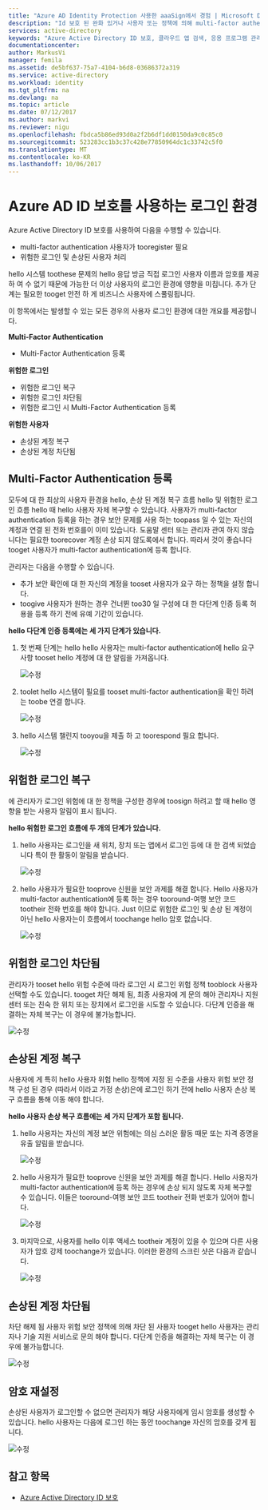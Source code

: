 ```yaml
---
title: "Azure AD Identity Protection 사용한 aaaSign에서 경험 | Microsoft Docs"
description: "Id 보호 된 완화 있거나 사용자 또는 정책에 의해 multi-factor authentication 인증이 필요한 경우 재구성 hello 사용자 경험에 대 한 개요를 제공 합니다."
services: active-directory
keywords: "Azure Active Directory ID 보호, 클라우드 앱 검색, 응용 프로그램 관리, 보안, 위험, 위험 수준, 취약점, 보안 정책"
documentationcenter: 
author: MarkusVi
manager: femila
ms.assetid: de5bf637-75a7-4104-b6d8-03686372a319
ms.service: active-directory
ms.workload: identity
ms.tgt_pltfrm: na
ms.devlang: na
ms.topic: article
ms.date: 07/12/2017
ms.author: markvi
ms.reviewer: nigu
ms.openlocfilehash: fbdca5b86ed93d0a2f2b6df1dd0150da9c0c85c0
ms.sourcegitcommit: 523283cc1b3c37c428e77850964dc1c33742c5f0
ms.translationtype: MT
ms.contentlocale: ko-KR
ms.lasthandoff: 10/06/2017
---
```

# <a name="sign-in-experiences-with-azure-ad-identity-protection"></a>Azure AD ID 보호를 사용하는 로그인 환경
Azure Active Directory ID 보호를 사용하여 다음을 수행할 수 있습니다.

* multi-factor authentication 사용자가 tooregister 필요
* 위험한 로그인 및 손상된 사용자 처리

hello 시스템 toothese 문제의 hello 응답 방금 직접 로그인 사용자 이름과 암호를 제공 하 여 수 없기 때문에 가능한 더 이상 사용자의 로그인 환경에 영향을 미칩니다. 추가 단계는 필요한 tooget 안전 하 게 비즈니스 사용자에 스풀링됩니다.

이 항목에서는 발생할 수 있는 모든 경우의 사용자 로그인 환경에 대한 개요를 제공합니다.

**Multi-Factor Authentication**

* Multi-Factor Authentication 등록

**위험한 로그인**

* 위험한 로그인 복구
* 위험한 로그인 차단됨
* 위험한 로그인 시 Multi-Factor Authentication 등록

**위험한 사용자**

* 손상된 계정 복구
* 손상된 계정 차단됨

## <a name="multi-factor-authentication-registration"></a>Multi-Factor Authentication 등록
모두에 대 한 최상의 사용자 환경을 hello, 손상 된 계정 복구 흐름 hello 및 위험한 로그인 흐름 hello 때 hello 사용자 자체 복구할 수 있습니다. 사용자가 multi-factor authentication 등록을 하는 경우 보안 문제를 사용 하는 toopass 일 수 있는 자신의 계정과 연결 된 전화 번호를이 이미 있습니다. 도움말 센터 또는 관리자 관여 하지 않습니다는 필요한 toorecover 계정 손상 되지 않도록에서 합니다. 따라서 것이 좋습니다 tooget 사용자가 multi-factor authentication에 등록 합니다. 

관리자는 다음을 수행할 수 있습니다.

* 추가 보안 확인에 대 한 자신의 계정을 tooset 사용자가 요구 하는 정책을 설정 합니다. 
* toogive 사용자가 원하는 경우 건너뛴 too30 일 구성에 대 한 다단계 인증 등록 허용을 등록 하기 전에 유예 기간이 있습니다.

**hello 다단계 인증 등록에는 세 가지 단계가 있습니다.**

1. 첫 번째 단계는 hello hello 사용자는 multi-factor authentication에 hello 요구 사항 tooset hello 계정에 대 한 알림을 가져옵니다. 
   
    ![수정](./media/active-directory-identityprotection-flows/140.png "수정")
2. toolet hello 시스템이 필요를 tooset multi-factor authentication을 확인 하려는 toobe 연결 합니다.
   
    ![수정](./media/active-directory-identityprotection-flows/141.png "수정")
3. hello 시스템 챌린지 tooyou을 제출 하 고 toorespond 필요 합니다.
   
    ![수정](./media/active-directory-identityprotection-flows/142.png "수정")

## <a name="risky-sign-in-recovery"></a>위험한 로그인 복구
에 관리자가 로그인 위험에 대 한 정책을 구성한 경우에 toosign 하려고 할 때 hello 영향을 받는 사용자 알림이 표시 됩니다. 

**hello 위험한 로그인 흐름에 두 개의 단계가 있습니다.** 

1. hello 사용자는 로그인을 새 위치, 장치 또는 앱에서 로그인 등에 대 한 검색 되었습니다 특이 한 활동이 알림을 받습니다. 
   
    ![수정](./media/active-directory-identityprotection-flows/120.png "수정")
2. hello 사용자가 필요한 tooprove 신원을 보안 과제를 해결 합니다. Hello 사용자가 multi-factor authentication에 등록 하는 경우 tooround-여행 보안 코드 tootheir 전화 번호를 해야 합니다. Just 이므로 위험한 로그인 및 손상 된 계정이 아닌 hello 사용자는이 흐름에서 toochange hello 암호 없습니다. 
   
    ![수정](./media/active-directory-identityprotection-flows/121.png "수정")

## <a name="risky-sign-in-blocked"></a>위험한 로그인 차단됨
관리자가 tooset hello 위험 수준에 따라 로그인 시 로그인 위험 정책 tooblock 사용자 선택할 수도 있습니다. tooget 차단 해제 됨, 최종 사용자에 게 문의 해야 관리자나 지원 센터 또는 친숙 한 위치 또는 장치에서 로그인을 시도할 수 있습니다. 다단계 인증을 해결하는 자체 복구는 이 경우에 불가능합니다.

![수정](./media/active-directory-identityprotection-flows/200.png "수정")

## <a name="compromised-account-recovery"></a>손상된 계정 복구
사용자에 게 특히 hello 사용자 위험 hello 정책에 지정 된 수준을 사용자 위험 보안 정책 구성 된 경우 (따라서 이라고 가정 손상)은에 로그인 하기 전에 hello 사용자 손상 복구 흐름을 통해 이동 해야 합니다. 

**hello 사용자 손상 복구 흐름에는 세 가지 단계가 포함 됩니다.**

1. hello 사용자는 자신의 계정 보안 위험에는 의심 스러운 활동 때문 또는 자격 증명을 유출 알림을 받습니다.
   
    ![수정](./media/active-directory-identityprotection-flows/101.png "수정")
2. hello 사용자가 필요한 tooprove 신원을 보안 과제를 해결 합니다. Hello 사용자가 multi-factor authentication에 등록 하는 경우에 손상 되지 않도록 자체 복구할 수 있습니다. 이들은 tooround-여행 보안 코드 tootheir 전화 번호가 있어야 합니다. 
   
   ![수정](./media/active-directory-identityprotection-flows/110.png "수정")
3. 마지막으로, 사용자를 hello 이후 액세스 tootheir 계정이 있을 수 있으며 다른 사용자가 암호 강제 toochange가 있습니다. 
   이러한 환경의 스크린 샷은 다음과 같습니다.
   
   ![수정](./media/active-directory-identityprotection-flows/111.png "수정")

## <a name="compromised-account-blocked"></a>손상된 계정 차단됨
차단 해제 됨 사용자 위험 보안 정책에 의해 차단 된 사용자 tooget hello 사용자는 관리자나 기술 지원 서비스로 문의 해야 합니다. 다단계 인증을 해결하는 자체 복구는 이 경우에 불가능합니다.

![수정](./media/active-directory-identityprotection-flows/104.png "수정")

## <a name="reset-password"></a>암호 재설정
손상된 사용자가 로그인할 수 없으면 관리자가 해당 사용자에게 임시 암호를 생성할 수 있습니다. hello 사용자는 다음에 로그인 하는 동안 toochange 자신의 암호를 갖게 됩니다.

![수정](./media/active-directory-identityprotection-flows/160.png "수정")

## <a name="see-also"></a>참고 항목
* [Azure Active Directory ID 보호](active-directory-identityprotection.md) 

